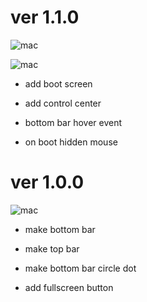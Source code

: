 # ver 1.1.0

![mac](https://user-images.githubusercontent.com/72495729/167123920-8ef9b5a4-ae2a-4551-838c-ff7ebcda940e.png)

![mac](https://user-images.githubusercontent.com/72495729/167123805-2bb91317-0d8d-4ba5-8ac0-10f95feeb9b1.png)

- add boot screen
  
- add control center
  
- bottom bar hover event
  
- on boot hidden mouse
  

# ver 1.0.0

![mac](https://user-images.githubusercontent.com/72495729/167055456-dd6c747e-04b3-42e9-91a8-750a6dfb63a8.png)

- make bottom bar
  
- make top bar
  
- make bottom bar circle dot
  

- add fullscreen button